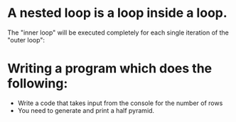 # A nested loop is a loop inside a loop.
The "inner loop" will be executed completely for each single iteration of the "outer loop":

# Writing a program which does the following:

* Write a code that takes input from the console for the number of rows
* You need to generate and print a half pyramid.